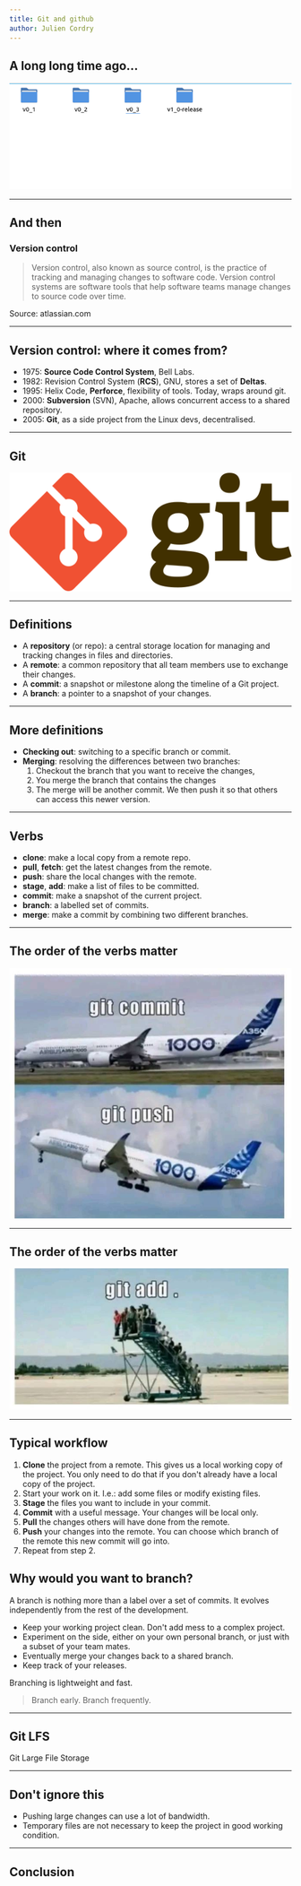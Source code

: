 ```yaml
---
title: Git and github
author: Julien Cordry
---
```


## A long long time ago...


![Saving your project as your progress](versions.png)

---

## And then

### Version control

> Version control, also known as source control, is the practice of tracking and
> managing changes to software code. Version control systems are software tools
> that help software teams manage changes to source code over time.

Source: atlassian.com

---

## Version control: where it comes from?

- 1975: **Source Code Control System**, Bell Labs.
- 1982: Revision Control System (**RCS**), GNU, stores a set of **Deltas**.
- 1995: Helix Code, **Perforce**, flexibility of tools. Today, wraps around
  git.
- 2000: **Subversion** (SVN), Apache, allows concurrent access to a shared
  repository.
- 2005: **Git**, as a side project from the Linux devs, decentralised.

---

## Git

![Git](Git-logo.png)

---

## Definitions

- A **repository** (or repo): a central storage location for managing and
  tracking changes in files and directories.
- A **remote**: a common repository that all team members use to exchange
  their changes.
- A **commit**: a snapshot or milestone along the timeline of a Git project.
- A **branch**: a pointer to a snapshot of your changes.

---

## More definitions

- **Checking out**: switching to a specific branch or commit.
- **Merging**: resolving the differences between two branches:
  1. Checkout the branch that you want to receive the changes,
  2. You merge the branch that contains the changes
  3. The merge will be another commit. We then push it so that others can
     access this newer version.


---

## Verbs

- **clone**: make a local copy from a remote repo.
- **pull**, **fetch**: get the latest changes from the remote.
- **push**: share the local changes with the remote.
- **stage**, **add**: make a list of files to be committed.
- **commit**: make a snapshot of the current project.
- **branch**: a labelled set of commits.
- **merge**: make a commit by combining two different branches.

---

## The order of the verbs matter

![](commands01.png)

---

## The order of the verbs matter

![](commands02.png)

---

##  Typical workflow

1. **Clone** the project from a remote. This gives us a local working copy of
   the project. You only need to do that if you don't already have a local
   copy of the project.
2. Start your work on it. I.e.: add some files or modify existing files.
3. **Stage** the files you want to include in your commit.
4. **Commit** with a useful message. Your changes will be local only.
5. **Pull** the changes others will have done from the remote.
6. **Push** your changes into the remote. You can choose which branch of the
   remote this new commit will go into.
7. Repeat from step 2.

## Why would you want to branch?

A branch is nothing more than a label over a set of commits. It evolves
independently from the rest of the development.

- Keep your working project clean. Don't add mess to a complex project.
- Experiment on the side, either on your own personal branch, or just with a
  subset of your team mates.
- Eventually merge your changes back to a shared branch.
- Keep track of your releases.

Branching is lightweight and fast.

> Branch early. Branch frequently.

---

## Git LFS

Git Large File Storage


---

## Don't ignore this

- Pushing large changes can use a lot of bandwidth.
- Temporary files are not necessary to keep the project in good working
  condition.


---

## Conclusion



